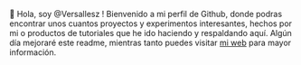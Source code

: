 👋 Hola, soy @Versallesz ! 
Bienvenido a mi perfil de Github, donde podras encontrar unos cuantos proyectos y experimentos  interesantes, hechos por mi o productos de tutoriales que he ido haciendo y respaldando aquí.
Algún día mejoraré este readme, mientras tanto puedes visitar [mi web](https://versallesz.github.io/ "mi web") para mayor información.
